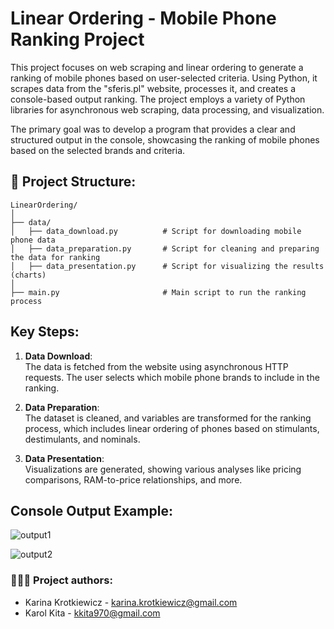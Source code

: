 # Linear Ordering - Mobile Phone Ranking Project

This project focuses on web scraping and linear ordering to generate a ranking of mobile phones based on user-selected criteria. Using Python, it scrapes data from the "sferis.pl" website, processes it, and creates a console-based output ranking. The project employs a variety of Python libraries for asynchronous web scraping, data processing, and visualization.

The primary goal was to develop a program that provides a clear and structured output in the console, showcasing the ranking of mobile phones based on the selected brands and criteria.
## 📁 Project Structure:
```
LinearOrdering/
│
├── data/
│   ├── data_download.py          # Script for downloading mobile phone data
│   ├── data_preparation.py       # Script for cleaning and preparing the data for ranking
│   ├── data_presentation.py      # Script for visualizing the results (charts)
│
├── main.py                       # Main script to run the ranking process
```

## Key Steps:
1. **Data Download**:  
   The data is fetched from the website using asynchronous HTTP requests. The user selects which mobile phone brands to include in the ranking.
   
2. **Data Preparation**:  
   The dataset is cleaned, and variables are transformed for the ranking process, which includes linear ordering of phones based on stimulants, destimulants, and nominals.

3. **Data Presentation**:  
   Visualizations are generated, showing various analyses like pricing comparisons, RAM-to-price relationships, and more.

## Console Output Example:

![output1](https://github.com/user-attachments/assets/d77a391f-9674-4f0f-9069-282062dd0d9a)

![output2](https://github.com/user-attachments/assets/fd09cc12-e5a7-4d48-be12-eeeb3c2ecf9f)


### 👩🏻‍💻 Project authors:
* Karina Krotkiewicz - karina.krotkiewicz@gmail.com
* Karol Kita - kkita970@gmail.com
